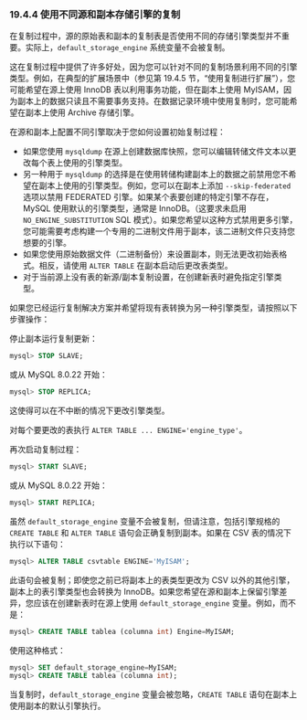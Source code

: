 ### 19.4.4 使用不同源和副本存储引擎的复制

在复制过程中，源的原始表和副本的复制表是否使用不同的存储引擎类型并不重要。实际上，`default_storage_engine` 系统变量不会被复制。

这在复制过程中提供了许多好处，因为您可以针对不同的复制场景利用不同的引擎类型。例如，在典型的扩展场景中（参见第 19.4.5 节，“使用复制进行扩展”），您可能希望在源上使用 InnoDB 表以利用事务功能，但在副本上使用 MyISAM，因为副本上的数据只读且不需要事务支持。在数据记录环境中使用复制时，您可能希望在副本上使用 Archive 存储引擎。

在源和副本上配置不同引擎取决于您如何设置初始复制过程：

- 如果您使用 `mysqldump` 在源上创建数据库快照，您可以编辑转储文件文本以更改每个表上使用的引擎类型。
- 另一种用于 `mysqldump` 的选择是在使用转储构建副本上的数据之前禁用您不希望在副本上使用的引擎类型。例如，您可以在副本上添加 `--skip-federated` 选项以禁用 FEDERATED 引擎。如果某个表要创建的特定引擎不存在，MySQL 使用默认的引擎类型，通常是 InnoDB。（这要求未启用 `NO_ENGINE_SUBSTITUTION` SQL 模式）。如果您希望以这种方式禁用更多引擎，您可能需要考虑构建一个专用的二进制文件用于副本，该二进制文件只支持您想要的引擎。
- 如果您使用原始数据文件（二进制备份）来设置副本，则无法更改初始表格式。相反，请使用 `ALTER TABLE` 在副本启动后更改表类型。
- 对于当前源上没有表的新源/副本复制设置，在创建新表时避免指定引擎类型。

如果您已经运行复制解决方案并希望将现有表转换为另一种引擎类型，请按照以下步骤操作：

停止副本运行复制更新：

```sql
mysql> STOP SLAVE;
```
或从 MySQL 8.0.22 开始：

```sql
mysql> STOP REPLICA;
```
这使得可以在不中断的情况下更改引擎类型。

对每个要更改的表执行 `ALTER TABLE ... ENGINE='engine_type'`。

再次启动复制过程：

```sql
mysql> START SLAVE;
```
或从 MySQL 8.0.22 开始：

```sql
mysql> START REPLICA;
```
虽然 `default_storage_engine` 变量不会被复制，但请注意，包括引擎规格的 `CREATE TABLE` 和 `ALTER TABLE` 语句会正确复制到副本。如果在 CSV 表的情况下执行以下语句：

```sql
mysql> ALTER TABLE csvtable ENGINE='MyISAM';
```
此语句会被复制；即使您之前已将副本上的表类型更改为 CSV 以外的其他引擎，副本上的表引擎类型也会转换为 InnoDB。如果您希望在源和副本上保留引擎差异，您应该在创建新表时在源上使用 `default_storage_engine` 变量。例如，而不是：

```sql
mysql> CREATE TABLE tablea (columna int) Engine=MyISAM;
```
使用这种格式：

```sql
mysql> SET default_storage_engine=MyISAM;
mysql> CREATE TABLE tablea (columna int);


```
当复制时，`default_storage_engine` 变量会被忽略，`CREATE TABLE` 语句在副本上使用副本的默认引擎执行。